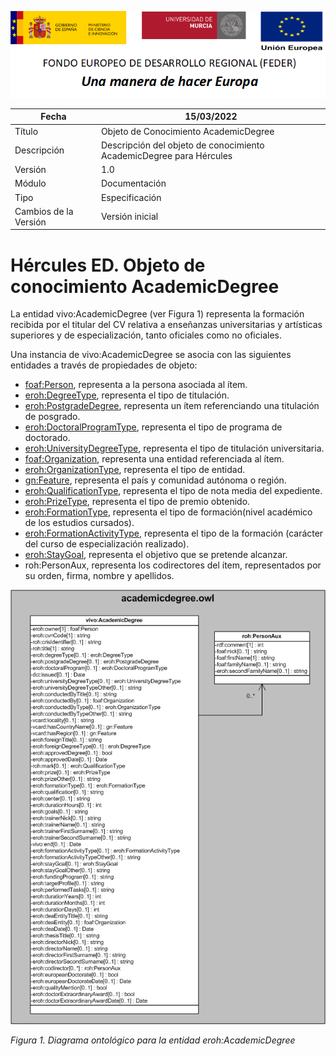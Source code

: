 ![](../../Docs/media/CabeceraDocumentosMD.png)

| Fecha         | 15/03/2022                                                   |
| ------------- | ------------------------------------------------------------ |
|Título|Objeto de Conocimiento AcademicDegree| 
|Descripción|Descripción del objeto de conocimiento AcademicDegree para Hércules|
|Versión|1.0|
|Módulo|Documentación|
|Tipo|Especificación|
|Cambios de la Versión|Versión inicial|

# Hércules ED. Objeto de conocimiento AcademicDegree

La entidad vivo:AcademicDegree (ver Figura 1) representa la formación recibida por el titular del CV relativa a enseñanzas universitarias y artísticas superiores y de especialización, tanto oficiales como no oficiales.

Una instancia de vivo:AcademicDegree se asocia con las siguientes entidades a través de propiedades de objeto:

- [foaf:Person](https://github.com/HerculesCRUE/Commons-ED-MA/tree/main/ObjetosDeConocimiento/Person), representa a la persona asociada al ítem.
- [eroh:DegreeType](https://github.com/HerculesCRUE/Commons-ED-MA/tree/main/ObjetosDeConocimiento/DegreeType), representa el tipo de titulación.
- [eroh:PostgradeDegree](https://github.com/HerculesCRUE/Commons-ED-MA/tree/main/ObjetosDeConocimiento/PostgradeDegree), representa un ítem referenciando una titulación de posgrado.
- [eroh:DoctoralProgramType](https://github.com/HerculesCRUE/Commons-ED-MA/tree/main/ObjetosDeConocimiento/DoctoralProgramType), representa el tipo de programa de doctorado.
- [eroh:UniversityDegreeType](https://github.com/HerculesCRUE/Commons-ED-MA/tree/main/ObjetosDeConocimiento/UniversityDegreeType), representa el tipo de titulación universitaria.
- [foaf:Organization](https://github.com/HerculesCRUE/Commons-ED-MA/tree/main/ObjetosDeConocimiento/Organization), representa una entidad referenciada al ítem.
- [eroh:OrganizationType](https://github.com/HerculesCRUE/Commons-ED-MA/tree/main/ObjetosDeConocimiento/OrganizationType), representa el tipo de entidad.
- [gn:Feature](https://github.com/HerculesCRUE/Commons-ED-MA/tree/main/ObjetosDeConocimiento/Feature), representa el país y comunidad autónoma o región.
- [eroh:QualificationType](https://github.com/HerculesCRUE/Commons-ED-MA/tree/main/ObjetosDeConocimiento/QualificationType), representa el tipo de nota media del expediente.
- [eroh:PrizeType](https://github.com/HerculesCRUE/Commons-ED-MA/tree/main/ObjetosDeConocimiento/PrizeType), representa el tipo de premio obtenido.
- [eroh:FormationType](https://github.com/HerculesCRUE/Commons-ED-MA/tree/main/ObjetosDeConocimiento/FormationType), representa el tipo de formación(nivel académico de los estudios cursados).
- [eroh:FormationActivityType](https://github.com/HerculesCRUE/Commons-ED-MA/tree/main/ObjetosDeConocimiento/FormationActivityType), representa el tipo de la formación (carácter del curso de especialización realizado).
- [eroh:StayGoal](https://github.com/HerculesCRUE/Commons-ED-MA/tree/main/ObjetosDeConocimiento/StayGoal), representa el objetivo que se pretende alcanzar.
- roh:PersonAux, representa los codirectores del ítem, representados por su orden, firma, nombre y apellidos.

![](../../Docs/media/ObjetosDeConocimiento/AcademicDegree.png)

*Figura 1. Diagrama ontológico para la entidad eroh:AcademicDegree*
